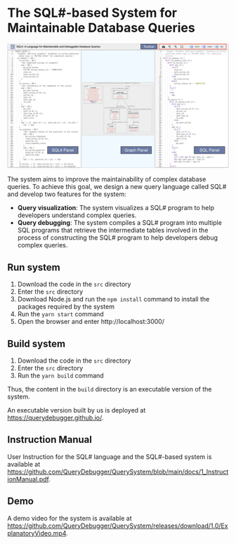 # The SQL#-based System for Maintainable Database Queries

![System Interface of the SQL#-based system](https://github.com/QueryDebugger/QuerySystem/raw/main/docs/interface.jpg)


The system aims to improve the maintainability of complex database queries. To achieve this goal, we design a new query language called SQL# and develop two features for the system:
- **Query visualization**: The system visualizes a SQL# program to help developers understand complex queries. 
- **Query debugging**: The system compiles a SQL# program into multiple SQL programs that retrieve the intermediate tables involved in the process of constructing the SQL# program to help developers debug complex queries.

## Run system
1. Download the code in the `src` directory
2. Enter the `src` directory
3. Download Node.js and run the `npm install` command to install the packages required by the system
4. Run the `yarn start` command
5. Open the browser and enter http://localhost:3000/

## Build system
1. Download the code in the `src` directory
2. Enter the `src` directory
3. Run the `yarn build` command

Thus, the content in the `build` directory is an executable version of the system.

An executable version built by us is deployed at https://querydebugger.github.io/.

## Instruction Manual
User Instruction for the SQL# language and the SQL#-based system is available at https://github.com/QueryDebugger/QuerySystem/blob/main/docs/1_InstructionManual.pdf.

## Demo
A demo video for the system is available at https://github.com/QueryDebugger/QuerySystem/releases/download/1.0/ExplanatoryVideo.mp4.